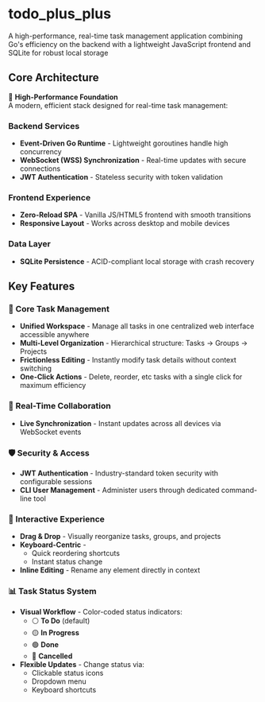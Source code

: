 # todo_plus_plus
A high-performance, real-time task management application combining Go's efficiency on the backend with a lightweight JavaScript frontend and SQLite for robust local storage
## Core Architecture

🚀 **High-Performance Foundation**  
A modern, efficient stack designed for real-time task management:

### Backend Services
- **Event-Driven Go Runtime** - Lightweight goroutines handle high concurrency
- **WebSocket (WSS) Synchronization** - Real-time updates with secure connections
- **JWT Authentication** - Stateless security with token validation

### Frontend Experience
- **Zero-Reload SPA** - Vanilla JS/HTML5 frontend with smooth transitions
- **Responsive Layout** - Works across desktop and mobile devices

### Data Layer
- **SQLite Persistence** - ACID-compliant local storage with crash recovery

## Key Features

### 🎯 Core Task Management
- **Unified Workspace** - Manage all tasks in one centralized web interface accessible anywhere
- **Multi-Level Organization** - Hierarchical structure: Tasks → Groups → Projects
- **Frictionless Editing** - Instantly modify task details without context switching
- **One-Click Actions** - Delete, reorder, etc tasks with a single click for maximum efficiency

### 🔄 Real-Time Collaboration
- **Live Synchronization** - Instant updates across all devices via WebSocket events

### 🛡️ Security & Access
- **JWT Authentication** - Industry-standard token security with configurable sessions
- **CLI User Management** - Administer users through dedicated command-line tool

### 🎨 Interactive Experience
- **Drag & Drop** - Visually reorganize tasks, groups, and projects
- **Keyboard-Centric** - 
  - Quick reordering shortcuts
  - Instant status change
- **Inline Editing** - Rename any element directly in context

### 📊 Task Status System
- **Visual Workflow** - Color-coded status indicators:
  - ⚪ **To Do** (default)
  - 🟡 **In Progress**
  - 🟢 **Done**
  - 🔴 **Cancelled**
- **Flexible Updates** - Change status via:
  - Clickable status icons
  - Dropdown menu
  - Keyboard shortcuts
